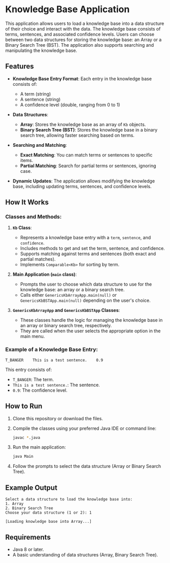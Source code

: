 # Knowledge Base Application

This application allows users to load a knowledge base into a data structure of their choice and interact with the data. The knowledge base consists of terms, sentences, and associated confidence levels. Users can choose between two data structures for storing the knowledge base: an Array or a Binary Search Tree (BST). The application also supports searching and manipulating the knowledge base.

## Features
- **Knowledge Base Entry Format**: Each entry in the knowledge base consists of:
  - A term (string)
  - A sentence (string)
  - A confidence level (double, ranging from 0 to 1)
  
- **Data Structures**: 
  - **Array**: Stores the knowledge base as an array of `Kb` objects.
  - **Binary Search Tree (BST)**: Stores the knowledge base in a binary search tree, allowing faster searching based on terms.

- **Searching and Matching**: 
  - **Exact Matching**: You can match terms or sentences to specific items.
  - **Partial Matching**: Search for partial terms or sentences, ignoring case.

- **Dynamic Updates**: The application allows modifying the knowledge base, including updating terms, sentences, and confidence levels.

## How It Works

### Classes and Methods:
1. **`Kb` Class**:
   - Represents a knowledge base entry with a `term`, `sentence`, and `confidence`.
   - Includes methods to get and set the term, sentence, and confidence.
   - Supports matching against terms and sentences (both exact and partial matches).
   - Implements `Comparable<Kb>` for sorting by term.

2. **Main Application (`main` class)**:
   - Prompts the user to choose which data structure to use for the knowledge base: an array or a binary search tree.
   - Calls either `GenericsKbArrayApp.main(null)` or `GenericsKbBSTApp.main(null)` depending on the user's choice.

3. **`GenericsKbArrayApp` and `GenericsKbBSTApp` Classes**:
   - These classes handle the logic for managing the knowledge base in an array or binary search tree, respectively.
   - They are called when the user selects the appropriate option in the main menu.

### Example of a Knowledge Base Entry:
```
T_BANGER    This is a test sentence.    0.9
```
This entry consists of:
- `T_BANGER`: The term.
- `This is a test sentence.`: The sentence.
- `0.9`: The confidence level.

## How to Run

1. Clone this repository or download the files.
2. Compile the classes using your preferred Java IDE or command line:
   ```bash
   javac *.java
   ```
3. Run the main application:
   ```bash
   java Main
   ```

4. Follow the prompts to select the data structure (Array or Binary Search Tree).

## Example Output

```
Select a data structure to load the knowledge base into:
1. Array
2. Binary Search Tree
Choose your data structure (1 or 2): 1

[Loading knowledge base into Array...]
```

## Requirements

- Java 8 or later.
- A basic understanding of data structures (Array, Binary Search Tree).
